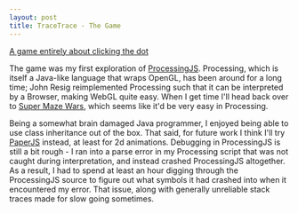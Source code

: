 ```yaml
---
layout: post
title: TraceTrace - The Game
---
```


[A game entirely about clicking the dot](/tracetrace)

The game was my first exploration of [ProcessingJS](http://processingjs.org/). Processing, which is itself a Java-like language that wraps OpenGL, has been around for a long time; John Resig reimplemented Processing such that it can be interpreted by a Browser, making WebGL quite easy. When I get time I'll head back over to [Super Maze Wars](/supermazewars), which seems like it'd be very easy in Processing.

Being a somewhat brain damaged Java programmer, I enjoyed being able to use class inheritance out of the box. That said, for future work I think I'll try [PaperJS](http://paperjs.org/) instead, at least for 2d animations. Debugging in ProcessingJS is still a bit rough - I ran into a parse error in my Processing script that was not caught during interpretation, and instead crashed ProcessingJS altogether. As a result, I had to spend at least an hour digging through the ProcessingJS source to figure out what symbols it had crashed into when it encountered my error. That issue, along with generally unreliable stack traces made for slow going sometimes.